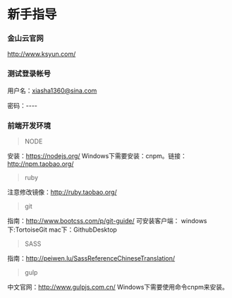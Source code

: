 # 新手指导

### 金山云官网

http://www.ksyun.com/

### 测试登录帐号

用户名：xiasha1360@sina.com

密码：----


### 前端开发环境

> NODE

安装：https://nodejs.org/
Windows下需要安装：cnpm。链接：http://npm.taobao.org/

> ruby

注意修改镜像：http://ruby.taobao.org/

> git

指南：http://www.bootcss.com/p/git-guide/
可安装客户端：
windows下:TortoiseGit
mac下：GithubDesktop

> SASS

指南：http://peiwen.lu/SassReferenceChineseTranslation/

> gulp

中文官网：http://www.gulpjs.com.cn/
Windows下需要使用命令cnpm来安装。






